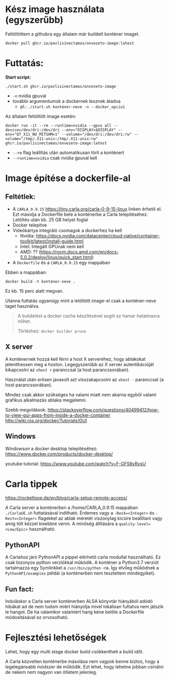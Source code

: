 # Kész image használata (egyszerűbb)
Feltöltöttem a githubra egy általam már buildelt konténer imaget.

```
docker pull ghcr.io/pavlisinectamas/onvezeto-image:latest
```

# Futtatás:
**Start script:**
```
./start.sh ghcr.io/pavlisinectamas/onvezeto-image 
```
- `-n` nvidia gpuval
- további argumentumok a dockernek lesznek átadva
  - pl.: `./start.sh konténer-neve -n --docker_opcio1`

Az általam feltöltött image esetén:
```
docker run -it --rm --runtime=nvidia --gpus all --device=/dev/dri:/dev/dri --env="DISPLAY=$DISPLAY" --env="QT_X11_NO_MITSHM=1" --volume="/dev/dri:/dev/dri:rw" --volume="/tmp/.X11-unix:/tmp/.X11-unix:rw" ghcr.io/pavlisinectamas/onvezeto-image:latest

```
- `--rm` flag leállítás után automatikusan törli a konténert
- `--runtime=nvidia` csak nvidia gpuval kell

# Image építése a dockerfile-al
## Feltétlek:
- A `CARLA_0.9.15` https://tiny.carla.org/carla-0-9-15-linux linken érhető el.
  Ezt másolja a Dockerfile bele a konténerbe a Carla telepítéséhez.
  Letöltés után kb. 25 GB helyet foglal
- Docker telepítve
- Videókártya integráló csomagok a dockerhez ha kell
    - Nvidia: https://docs.nvidia.com/datacenter/cloud-native/container-toolkit/latest/install-guide.html
    - Intel: Integált GPUnak nem kell 
    - AMD: ?? (https://rocm.docs.amd.com/en/docs-5.0.2/deploy/linux/quick_start.html)
- A `Dockerfile` és a `CARLA_0.9.15` egy mappában

Ebben a mappában:

```
docker build -t konténer-neve .
```
Ez kb. 15 perc alatt megvan.

Utánna futtatás ugyanúgy mint a letöltött image-el csak a konténer-neve taget használva.
> A bulidelést a docker cache készítésével segíti ez hamar hatalmasra nőhet.
>
> Törléshez: `docker builder prune`

## X server
A konténernek hozzá kell férni a host X serveréhez, hogy ablakokat jeleníthessen meg a hoston.
Legegyszerűbb az X server autentikációját kikapcsolni az `xhost +` paranccsal (a host parancssorában). 

Használat után erősen javasolt azt visszakapcsolni az `xhost -` paranccsal (a host parancssorában).

Mindez csak akkor szükséges ha valami miatt nem akarna egyből valami grafikus alkalmazás ablaka megjelenni.

Szebb megoldások:
https://stackoverflow.com/questions/40499412/how-to-view-gui-apps-from-inside-a-docker-container
http://wiki.ros.org/docker/Tutorials/GUI

## Windows
Windowson a docker desktop telepítéséhez:
https://www.docker.com/products/docker-desktop/

youtube tutorial:
https://www.youtube.com/watch?v=F-GFS6yRysU

# Carla tippek
https://rocketloop.de/en/blog/carla-setup-remote-access/

A Carla server a konténerben a /home/CARLA_0.9.15 mappában `./CarlaUE.sh` futtatásával indítható.
Érdemes vagy a `-ResX=<Integer>` és `-ResY=<Integer>` flagekkel az ablak méretét viszonylag kicsire beállítani vagy amíg tölt kézzel kisebbre venni.
A minőség állítására a `quality-level=<Low/Epic>` használható.

## PythonAPI
A Carlahoz járó PythonAPI a pippel elérhető carla modullal használható. Ez csak bizonyos python verziókkal működik.
A konténer a Python3.7 verziót tartalmazza egy Symlinkkel a `/usr/bin/python` -ra. Így elvileg működnek a `PythonAPI/examples` példái (a konténerben nem teszteltem mindegyiket).

## Fun fact:
Induláskor a Carla server konténerben ALSA könyvtár hiányából adódó hibákat ad de nem tudom miért hiányolja mivel lokálisan futtatva nem játszik le hangot.
De ha valamikor valamiért hang kéne belőle a Dockerfile módosításával ez orvosolható.

# Fejlesztési lehetőségek
Lehet, hogy egy multi stage docker build csökkentheti a build időt.

A Carla közvetlen konténerbe másolása nem vagyok benne biztos, hogy a legelegánsabb módszer de működik.
Ezt lehet, hogy lehetne jobban csinálni de nekem nem nagyon van ötletem jelenleg.